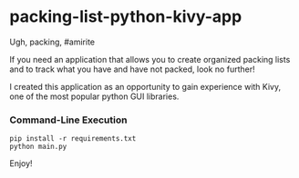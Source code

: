 # packing-list-python-kivy-app

Ugh, packing, #amirite

If you need an application that allows you to create organized packing lists and to track what you have and have not packed, look no further!

I created this application as an opportunity to gain experience with Kivy, one of the most popular python GUI libraries. 

### Command-Line Execution

```
pip install -r requirements.txt
python main.py
```

Enjoy!